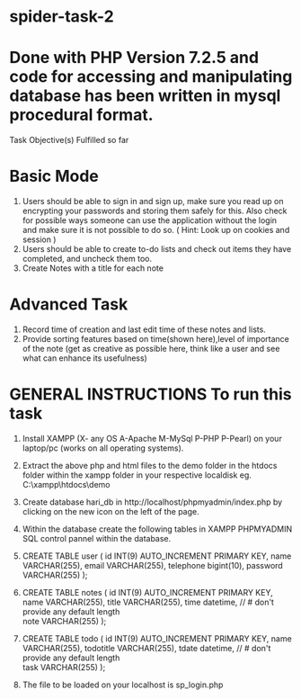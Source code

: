 # spider-task-2
# Done with PHP Version 7.2.5 and code for accessing and manipulating database has been written in mysql procedural format.
Task Objective(s) Fulfilled so far
# Basic Mode
1. Users should be able to sign in and sign up, make sure you read up on encrypting your
passwords and storing them safely for this. Also check for possible ways someone can
use the application without the login and make sure it is not possible to do so. ( Hint:
Look up on cookies and session )
2. Users should be able to create to-do lists and check out items they have completed, and
uncheck them too.
3. Create Notes with a title for each note
# Advanced Task
1. Record time of creation and last edit time of these notes and lists.
2. Provide sorting features based on time(shown here),level of importance of the note (get as creative
as possible here, think like a user and see what can enhance its usefulness)
# GENERAL INSTRUCTIONS To run this task
1. Install XAMPP (X- any OS A-Apache M-MySql P-PHP P-Pearl) on your laptop/pc (works on all operating systems).
2. Extract the above php and html files to the demo folder in the htdocs folder within the xampp folder in your respective localdisk eg.    C:\xampp\htdocs\demo
3.  Create database hari_db in http://localhost/phpmyadmin/index.php by clicking on the new icon on the left of the page.
4.  Within the database create the following tables in XAMPP PHPMYADMIN SQL control pannel within the database.
5.   CREATE TABLE user (
       id INT(9) AUTO_INCREMENT PRIMARY KEY,
       name VARCHAR(255),
       email VARCHAR(255),
       telephone bigint(10),
        password VARCHAR(255)
       );
6.   CREATE TABLE notes (
       id INT(9) AUTO_INCREMENT PRIMARY KEY,
       name VARCHAR(255),
       title VARCHAR(255),
       time datetime, // # don't provide any default length  
        note VARCHAR(255)
       );

7.   CREATE TABLE todo (
       id INT(9) AUTO_INCREMENT PRIMARY KEY,
       name VARCHAR(255),
       todotitle VARCHAR(255),
       tdate datetime, // # don't provide any default length  
       task VARCHAR(255)
       );
8.  The file to be loaded on your localhost is sp_login.php
